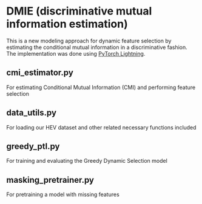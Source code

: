 # DMIE (discriminative mutual information estimation)

This is a new modeling approach for dynamic feature selection by estimating the conditional mutual information in a discriminative fashion. The implementation was done using [PyTorch Lightning](https://www.pytorchlightning.ai/index.html).

## cmi_estimator.py
For estimating Conditional Mutual Information (CMI) and performing feature selection

## data_utils.py
For loading our HEV dataset and other related necessary functions included

## greedy_ptl.py
For training and evaluating the Greedy Dynamic Selection model

## masking_pretrainer.py
For pretraining a model with missing features
